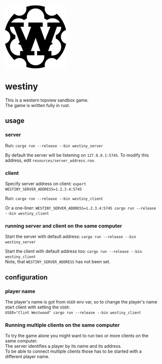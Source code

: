 ![Westiny logo](media/westiny_logo.png)
# westiny
This is a western topview sandbox game.  
The game is written fully in rust.

## usage

### server
Run:
`cargo run --release --bin westiny_server`

By default the server will be listening on `127.0.0.1:5745`.
To modify this address, edit `resources/server_address.ron`.

### client
Specify server address on client:
`export WESTINY_SERVER_ADDRESS=1.2.3.4:5745`

Run:
`cargo run --release --bin westiny_client`

Or a one-liner:
`WESTINY_SERVER_ADDRESS=1.2.3.4:5745 cargo run --release --bin westiny_client`

### running server and client on the same computer
Start the server with default address:
`cargo run --release --bin westiny_server`

Start the client with default address too:
`cargo run --release --bin westiny_client`  
Note, that `WESTINY_SERVER_ADDRESS` has not been set.

## configuration
### player name
The player's name is got from `USER` env var,
so to change the player's name start client with setting the `USER`:  
`USER="Clint Westwood" cargo run --release --bin westiny_client`

### Running multiple clients on the same computer
To try the game alone you might want to run two or more clients on the same computer.  
The server identifies a player by its name and its address.  
To be able to connect multiple clients those has to be started
with a different player name.
